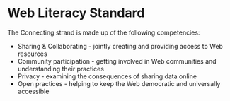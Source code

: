 Web Literacy Standard
=====================

The Connecting strand is made up of the following competencies:

* Sharing & Collaborating - jointly creating and providing access to Web resources
* Community participation - getting involved in Web communities and understanding their practices
* Privacy - examining the consequences of sharing data online
* Open practices - helping to keep the Web democratic and universally accessible 